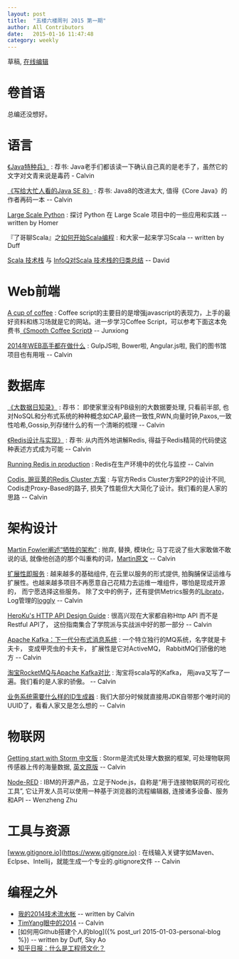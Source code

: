 ```yaml
---
layout: post
title:  "五楼六楼周刊 2015 第一期"
author: All Contributors
date:   2015-01-16 11:47:48
category: weekly
---
```


草稿, [在线编辑](https://github.com/f5f6/f5f6.github.io/edit/master/_posts/2015-01-11-weekly-1.markdown)

# 卷首语

总编还没想好。

# 语言

[《Java特种兵》](http://book.douban.com/subject/25959139/)
: 荐书: Java老手们都该读一下确认自己真的是老手了，虽然它的文字对文青来说是毒药 - Calvin

[《写给大忙人看的Java SE 8》](http://book.douban.com/subject/26274206/)
: 荐书: Java8的改进太大, 值得《Core Java》的作者再码一本 -- Calvin

[Large Scale Python](http://aclisp.github.io/jekyll/update/2014/12/29/large-scale-python-1.html)
: 探讨 Python 在 Large Scale 项目中的一些应用和实践 -- written by Homer

『了哥聊Scala』之[如何开始Scala编程](http://duffqiu.github.io/blog/2015/01/13/howtostartprogrammingwithscala/) 
: 和大家一起来学习Scala -- written by Duff

[Scala 技术栈](https://github.com/lauris/awesome-scala) 与 [InfoQ对Scala 技术栈的归类总结](http://www.infoq.com/cn/articles/scala-technology) -- David


# Web前端

[A cup of coffee](http://coffeescript.org/)
: Coffee script的主要目的是增强javascript的表现力，上手的最好资料和练习场就是它的网站。进一步学习Coffee Script，可以参考下面这本免费书[《Smooth Coffee Script》](http://autotelicum.github.io/Smooth-CoffeeScript) -- Junxiong

[2014年WEB高手都在做什么](http://yafeilee.me/blogs/54995f3a6c69342f6d100000)
: GulpJS啦, Bower啦, Angular.js啦, 我们的图书馆项目也有用哦  -- Calvin

# 数据库

[《大数据日知录》](http://book.douban.com/subject/25984046/)
: 荐书： 即使家里没有PB级别的大数据要处理, 只看前半部, 也对NoSQL和分布式系统的种种概念如CAP,最终一致性,RWN,向量时钟,Paxos,一致性哈希,Gossip,列存储什么的有一个清晰的梳理 -- Calvin

[《Redis设计与实现》](http://book.douban.com/subject/25900156/)
: 荐书: 从内而外地讲解Redis, 得益于Redis精简的代码使这种表述方式成为可能 -- Calvin

[Running Redis in production](http://shokunin.co/blog/2014/11/11/operational_redis.html)
: Redis在生产环境中的优化与监控 -- Calvin

[Codis, 豌豆荚的Redis Cluster 方案](http://0xffff.me/blog/2014/11/11/codis-de-she-ji-yu-shi-xian-1/)
: 与官方Redis Cluster方案P2P的设计不同, Codis走Proxy-Based的路子, 损失了性能但大大简化了设计。我们看的是人家的思路 -- Calvin


# 架构设计

[Martin Fowler阐述“牺牲的架构”](http://www.infoq.com/cn/news/2014/11/sacrificial-architecture)
: 抛弃, 替换, 模块化; 马丁花说了些大家敢做不敢说的话, 就像他创造的那个叫重构的词，[Martin原文](http://martinfowler.com/bliki/SacrificialArchitecture.html) -- Calvin

[扩展性即服务](http://www.infoq.com/cn/news/2014/12/extended-service)
: 越来越多的基础组件, 在云里以服务的形式提供, 拍胸脯保证运维与扩展性。也越来越多项目不再愿意自己花精力去运维一堆组件，哪怕是现成开源的， 而宁愿选择这些服务。 除了文中的例子，还有提供Metrics服务的[Librato](https://www.librato.com)， Log管理的[loggly](https://www.loggly.com/) -- Calvin

[HeroKu's HTTP API Design Guide](https://github.com/interagent/http-api-design)
: 很高兴现在大家都自称Http API 而不是 Restful API了， 这份指南集合了学院派与实战派中好的那一部分 -- Calvin

[Apache Kafka：下一代分布式消息系统](http://www.infoq.com/cn/articles/apache-kafka)
: 一个特立独行的MQ系统，名字就是卡夫卡， 变成甲壳虫的卡夫卡， 扩展性是它对ActiveMQ， RabbitMQ们骄傲的地方 -- Calvin

[淘宝RocketMQ与Apache Kafka对比](https://github.com/alibaba/RocketMQ/wiki/rmq_vs_kafka)
: 淘宝将scala写的Kafka， 用java又写了一遍。我们看的是人家的骄傲。 -- Calvin

[业务系统需要什么样的ID生成器](http://ericliang.info/what-kind-of-id-generator-we-need-in-business-systems/)
: 我们大部分时候就直接用JDK自带那个唯时间的UUID了，看看人家又是怎么想的 -- Calvin


# 物联网

[Getting start with Storm 中文版](http://ifeve.com/getting-started-with-stom-index/) 
: Storm是流式处理大数据的框架, 可处理物联网传感器上传的海量数据, [英文原版](http://it-ebooks.info/book/888/) -- Calvin

[Node-RED](http://nodered.org/)
: IBM的开源产品，立足于Node.js，自称是“用于连接物联网的可视化工具”, 它让开发人员可以使用一种基于浏览器的流程编辑器, 连接诸多设备、服务和API -- Wenzheng Zhu


# 工具与资源

[www.gitignore.io](https://www.gitignore.io)
: 在线输入关键字如Maven、Eclpse、Intellij，就能生成一个专业的.gitignore文件 -- Calvin

# 编程之外

- [我的2014技术流水帐](http://calvin1978.blogcn.com/articles/my2014.html) -- written by Calvin
- [TimYang眼中的2014](http://timyang.net/tao/thoughts-2014/) -- Calvin
- [如何用Github搭建个人的blog]({% post_url 2015-01-03-personal-blog %}) -- written by Duff, Sky Ao
- [知乎日报：什么是工程师文化？](http://daily.zhihu.com/story/4442333)
